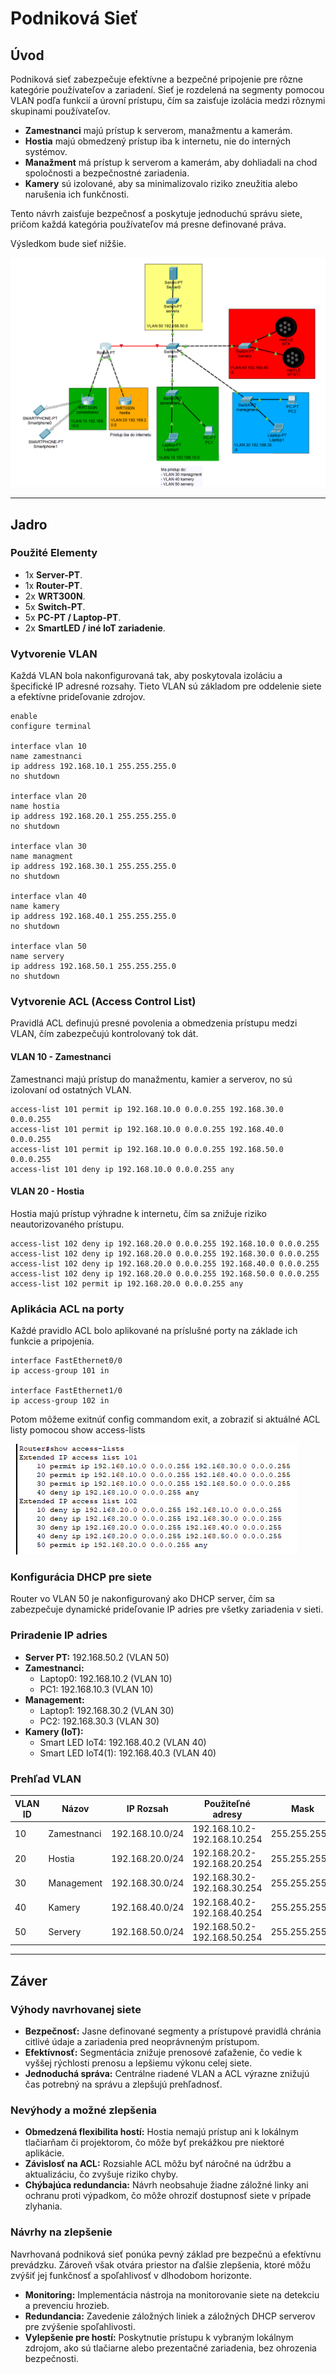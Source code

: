 # Podniková Sieť

## Úvod

Podniková sieť zabezpečuje efektívne a bezpečné pripojenie pre rôzne kategórie používateľov a zariadení. Sieť je rozdelená na segmenty pomocou VLAN podľa funkcií a úrovní prístupu, čím sa zaisťuje izolácia medzi rôznymi skupinami používateľov. 

- **Zamestnanci** majú prístup k serverom, manažmentu a kamerám.
- **Hostia** majú obmedzený prístup iba k internetu, nie do interných systémov.
- **Manažment** má prístup k serverom a kamerám, aby dohliadali na chod spoločnosti a bezpečnostné zariadenia.
- **Kamery** sú izolované, aby sa minimalizovalo riziko zneužitia alebo narušenia ich funkčnosti.

Tento návrh zaisťuje bezpečnosť a poskytuje jednoduchú správu siete, pričom každá kategória používateľov má presne definované práva.

Výsledkom bude sieť nižšie.

![image](https://github.com/spekhy/hal_pcv_podnikova_siet_3/blob/main/siet.png?raw=true)

---

## Jadro

### Použité Elementy

- 1x **Server-PT**.
- 1x **Router-PT**.
- 2x **WRT300N**.
- 5x **Switch-PT**.
- 5x **PC-PT / Laptop-PT**.
- 2x **SmartLED / iné IoT zariadenie**.

### Vytvorenie VLAN

Každá VLAN bola nakonfigurovaná tak, aby poskytovala izoláciu a špecifické IP adresné rozsahy. Tieto VLAN sú základom pre oddelenie siete a efektívne prideľovanie zdrojov.

```plaintext
enable
configure terminal

interface vlan 10
name zamestnanci
ip address 192.168.10.1 255.255.255.0
no shutdown

interface vlan 20
name hostia
ip address 192.168.20.1 255.255.255.0
no shutdown

interface vlan 30
name managment
ip address 192.168.30.1 255.255.255.0
no shutdown

interface vlan 40
name kamery
ip address 192.168.40.1 255.255.255.0
no shutdown

interface vlan 50
name servery
ip address 192.168.50.1 255.255.255.0
no shutdown
```

### Vytvorenie ACL (Access Control List)

Pravidlá ACL definujú presné povolenia a obmedzenia prístupu medzi VLAN, čím zabezpečujú kontrolovaný tok dát. 

#### VLAN 10 - Zamestnanci

Zamestnanci majú prístup do manažmentu, kamier a serverov, no sú izolovaní od ostatných VLAN.

```plaintext
access-list 101 permit ip 192.168.10.0 0.0.0.255 192.168.30.0 0.0.0.255
access-list 101 permit ip 192.168.10.0 0.0.0.255 192.168.40.0 0.0.0.255
access-list 101 permit ip 192.168.10.0 0.0.0.255 192.168.50.0 0.0.0.255
access-list 101 deny ip 192.168.10.0 0.0.0.255 any
```

#### VLAN 20 - Hostia

Hostia majú prístup výhradne k internetu, čím sa znižuje riziko neautorizovaného prístupu.

```plaintext
access-list 102 deny ip 192.168.20.0 0.0.0.255 192.168.10.0 0.0.0.255
access-list 102 deny ip 192.168.20.0 0.0.0.255 192.168.30.0 0.0.0.255
access-list 102 deny ip 192.168.20.0 0.0.0.255 192.168.40.0 0.0.0.255
access-list 102 deny ip 192.168.20.0 0.0.0.255 192.168.50.0 0.0.0.255
access-list 102 permit ip 192.168.20.0 0.0.0.255 any
```

### Aplikácia ACL na porty

Každé pravidlo ACL bolo aplikované na príslušné porty na základe ich funkcie a pripojenia.

```plaintext
interface FastEthernet0/0
ip access-group 101 in

interface FastEthernet1/0
ip access-group 102 in
```

Potom môžeme exitnúť config commandom exit, a zobraziť si aktuálné ACL listy pomocou show access-lists

![image](https://github.com/spekhy/hal_pcv_podnikova_siet_3/blob/main/access-lists.png?raw=true)

### Konfigurácia DHCP pre siete

Router vo VLAN 50 je nakonfigurovaný ako DHCP server, čím sa zabezpečuje dynamické prideľovanie IP adries pre všetky zariadenia v sieti.

### Priradenie IP adries

- **Server PT:** 192.168.50.2 (VLAN 50)
- **Zamestnanci:**
  - Laptop0: 192.168.10.2 (VLAN 10)
  - PC1: 192.168.10.3 (VLAN 10)
- **Management:**
  - Laptop1: 192.168.30.2 (VLAN 30)
  - PC2: 192.168.30.3 (VLAN 30)
- **Kamery (IoT):**
  - Smart LED IoT4: 192.168.40.2 (VLAN 40)
  - Smart LED IoT4(1): 192.168.40.3 (VLAN 40)

### Prehľad VLAN

| VLAN ID | Názov         | IP Rozsah        | Použiteľné adresy       | Mask          |
|---------|---------------|------------------|-------------------------|---------------|
| 10      | Zamestnanci   | 192.168.10.0/24 | 192.168.10.2-192.168.10.254 | 255.255.255.0 |
| 20      | Hostia        | 192.168.20.0/24 | 192.168.20.2-192.168.20.254 | 255.255.255.0 |
| 30      | Management    | 192.168.30.0/24 | 192.168.30.2-192.168.30.254 | 255.255.255.0 |
| 40      | Kamery        | 192.168.40.0/24 | 192.168.40.2-192.168.40.254 | 255.255.255.0 |
| 50      | Servery       | 192.168.50.0/24 | 192.168.50.2-192.168.50.254 | 255.255.255.0 |

---

## Záver

### Výhody navrhovanej siete
- **Bezpečnosť:** Jasne definované segmenty a prístupové pravidlá chránia citlivé údaje a zariadenia pred neoprávneným prístupom. 
- **Efektívnosť:** Segmentácia znižuje prenosové zaťaženie, čo vedie k vyššej rýchlosti prenosu a lepšiemu výkonu celej siete.
- **Jednoduchá správa:** Centrálne riadené VLAN a ACL výrazne znižujú čas potrebný na správu a zlepšujú prehľadnosť.

### Nevýhody a možné zlepšenia
- **Obmedzená flexibilita hostí:** Hostia nemajú prístup ani k lokálnym tlačiarňam či projektorom, čo môže byť prekážkou pre niektoré aplikácie.
- **Závislosť na ACL:** Rozsiahle ACL môžu byť náročné na údržbu a aktualizáciu, čo zvyšuje riziko chyby.
- **Chýbajúca redundancia:** Návrh neobsahuje žiadne záložné linky ani ochranu proti výpadkom, čo môže ohroziť dostupnosť siete v prípade zlyhania.

### Návrhy na zlepšenie

Navrhovaná podniková sieť ponúka pevný základ pre bezpečnú a efektívnu prevádzku. Zároveň však otvára priestor na ďalšie zlepšenia, ktoré môžu zvýšiť jej funkčnosť a spoľahlivosť v dlhodobom horizonte.

- **Monitoring:** Implementácia nástroja na monitorovanie siete na detekciu a prevenciu hrozieb.
- **Redundancia:** Zavedenie záložných liniek a záložných DHCP serverov pre zvýšenie spoľahlivosti.
- **Vylepšenie pre hostí:** Poskytnutie prístupu k vybraným lokálnym zdrojom, ako sú tlačiarne alebo prezentačné zariadenia, bez ohrozenia bezpečnosti.
